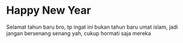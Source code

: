 # Happy New Year

Selamat tahun baru bro, tp ingat ini bukan tahun baru umat islam, jadi jangan bersenang senang yah, cukup hormati saja mereka



